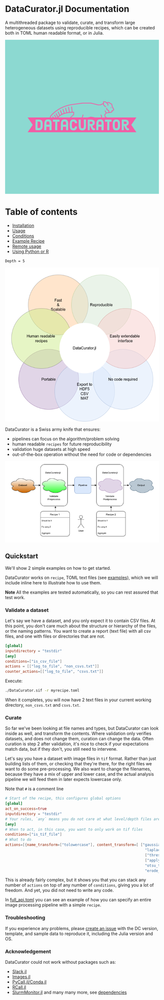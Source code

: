 # DataCurator.jl Documentation
A multithreaded package to validate, curate, and transform large heterogeneous datasets using reproducible recipes, which can be created both in TOML human readable format, or in Julia.

![Concept](assets/datacurator-logos.png)

# Table of contents
- [Installation](https://github.com/bencardoen/DataCurator.jl/blob/main/docs/src/installation.md)
- [Usage](https://github.com/bencardoen/DataCurator.jl/blob/main/docs/src/usage.md)
- [Conditions](https://github.com/bencardoen/DataCurator.jl/blob/main/docs/src/conditions.md)
- [Example Recipe](https://github.com/bencardoen/DataCurator.jl/blob/main/docs/src/recipe.md)
- [Remote usage](https://github.com/bencardoen/DataCurator.jl/blob/main/docs/src/remote.md)
- [Using Python or R](https://github.com/bencardoen/DataCurator.jl/blob/main/docs/src/extending.md)

```@contents
Depth = 5
```

![Concept](assets/venn.png)

DataCurator is a Swiss army knife that ensures:
- pipelines can focus on the algorithm/problem solving
- human readable `recipes` for future reproducibility
- validation huge datasets at high speed
- out-of-the-box operation without the need for code or dependencies

![Concept](assets/whatami.png)

## Quickstart
We'll show 2 simple examples on how to get started.

DataCurator works on `recipe`, TOML text files (see [examples](https://github.com/bencardoen/DataCurator.jl/tree/main/example_recipes)), which we will include inline here to illustrate how to use them.

**Note** All the examples are tested automatically, so you can rest assured that test work.

### Validate a dataset
Let's say we have a dataset, and you only expect it to contain CSV files. At this point, you don't care much about the structure or hierarchy of the files, or the naming patterns. 
You want to create a report (text file) with all csv files, and one with files or directories that are not.

```toml
[global]
inputdirectory = "testdir"
[any]
conditions=["is_csv_file"]
actions = [["log_to_file", "non_csvs.txt"]]
counter_actions=[["log_to_file", "csvs.txt"]]
```

Execute:

```bash
./DataCurator.sif -r myrecipe.toml
```
When it completes, you will now have 2 text files in your current working directory, `non_csvs.txt` and `csvs.txt`.

### Curate
So far we've been looking at file names and types, but DataCurator can look inside as well, and transform the contents.
Where validation only verifies datasets, and does not change them, curation can change the data. Often curation is step 2 after validation, it's nice to check if your expectations match data, but if they don't, you still need to intervene.

Let's say you have a dataset with image files in `tif` format. Rather than just building lists of them, or checking that they're there, for the right files we want to do some pre-processing. 
We also want to change the filenames, because they have a mix of upper and lower case, and the actual analysis pipeline we will feed them in later expects lowercase only.

Note that `#` is a comment line

```toml
# Start of the recipe, this configures global options
[global]
act_on_success=true
inputdirectory = "testdir"
# Your rules, `any` means you do not care at what level/depth files are checked
[any]
# When to act, in this case, you want to only work on tif files
conditions=["is_tif_file"]
# What to do
actions=[{name_transform=["tolowercase"], content_transform=[ ["gaussian", 3],
                                                                "laplacian",
                                                                ["threshold_image", "abs >", 0.01],
                                                                ["apply_to_image", ["abs"]],
                                                                "otsu_threshold_image",
                                                                "erode_image"], mode="copy"}]
```
This is already fairly complex, but it shows you that you can stack any number of `actions` on top of any number of `conditions`, giving you a lot of freedom.
And yet, you did not need to write any code.

In [full_api.toml](https://github.com/bencardoen/DataCurator.jl/blob/main/example_recipes/full_api.toml) you can see an example of how you can specify an entire image processing pipeline with a simple `recipe`.


### Troubleshooting
If you experience any problems, please [create an issue](https://github.com/bencardoen/DataCurator.jl/issues/new) with the DC version, template, and sample data to reproduce it, including the Julia version and OS.


### Acknowledgement
DataCurator could not work without packages such as:
- [Slack.jl](https://github.com/JuliaLangSlack/Slack.jl)
- [Images.jl](https://github.com/JuliaLangSlack/Images.jl)
- [PyCall.jl/Conda.jl](https://github.com/JuliaPy/Conda.jl)
- [RCall.jl](https://juliainterop.github.io/RCall.jl/stable/)
- [SlurmMonitor.jl](https://github.com/bencardoen/SlurmMonitor.jl)
and many many more, see [dependencies](https://github.com/bencardoen/DataCurator.jl/blob/main/Project.toml)
